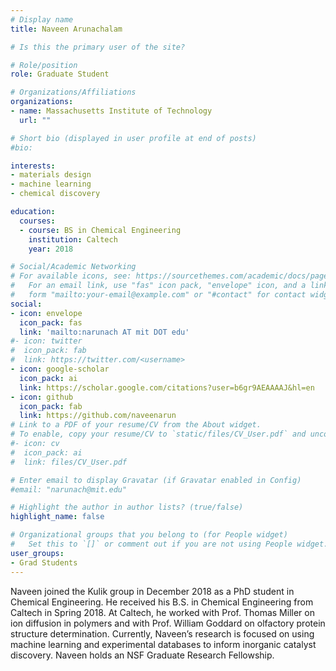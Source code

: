 ```yaml
---
# Display name
title: Naveen Arunachalam

# Is this the primary user of the site?

# Role/position
role: Graduate Student

# Organizations/Affiliations
organizations:
- name: Massachusetts Institute of Technology
  url: ""

# Short bio (displayed in user profile at end of posts)
#bio: 

interests:
- materials design 
- machine learning
- chemical discovery

education:
  courses:
  - course: BS in Chemical Engineering 
    institution: Caltech
    year: 2018

# Social/Academic Networking
# For available icons, see: https://sourcethemes.com/academic/docs/page-builder/#icons
#   For an email link, use "fas" icon pack, "envelope" icon, and a link in the
#   form "mailto:your-email@example.com" or "#contact" for contact widget.
social:
- icon: envelope
  icon_pack: fas
  link: 'mailto:narunach AT mit DOT edu'
#- icon: twitter
#  icon_pack: fab
#  link: https://twitter.com/<username>
- icon: google-scholar
  icon_pack: ai
  link: https://scholar.google.com/citations?user=b6gr9AEAAAAJ&hl=en 
- icon: github
  icon_pack: fab
  link: https://github.com/naveenarun
# Link to a PDF of your resume/CV from the About widget.
# To enable, copy your resume/CV to `static/files/CV_User.pdf` and uncomment the lines below.
#- icon: cv
#  icon_pack: ai
#  link: files/CV_User.pdf

# Enter email to display Gravatar (if Gravatar enabled in Config)
#email: "narunach@mit.edu"

# Highlight the author in author lists? (true/false)
highlight_name: false

# Organizational groups that you belong to (for People widget)
#   Set this to `[]` or comment out if you are not using People widget.
user_groups:
- Grad Students
---
```

Naveen joined the Kulik group in December 2018 as a PhD student in Chemical Engineering. He received his B.S. in Chemical Engineering from Caltech in Spring 2018. At Caltech, he worked with Prof. Thomas Miller on ion diffusion in polymers and with Prof. William Goddard on olfactory protein structure determination. Currently, Naveen’s research is focused on using machine learning and experimental databases to inform inorganic catalyst discovery. Naveen holds an NSF Graduate Research Fellowship.
